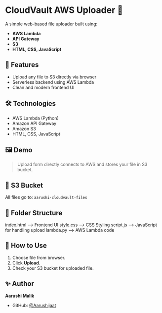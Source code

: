 # CloudVault AWS Uploader 🚀

A simple web-based file uploader built using:
- **AWS Lambda**
- **API Gateway**
- **S3**
- **HTML, CSS, JavaScript**

## 🔧 Features
- Upload any file to S3 directly via browser
- Serverless backend using AWS Lambda
- Clean and modern frontend UI

## 🛠️ Technologies
- AWS Lambda (Python)
- Amazon API Gateway
- Amazon S3
- HTML, CSS, JavaScript

## 🖼️ Demo
> Upload form directly connects to AWS and stores your file in S3 bucket.

## 📁 S3 Bucket
All files go to: `aarushi-cloudvault-files`

## 📂 Folder Structure
index.html --> Frontend UI
style.css --> CSS Styling
script.js --> JavaScript for handling upload
lambda.py --> AWS Lambda code
## 🚀 How to Use
1. Choose file from browser.
2. Click **Upload**.
3. Check your S3 bucket for uploaded file.

## ✨ Author
**Aarushi Malik**
- GitHub: [@Aarushijaat](https://github.com/Aarushijaat)

